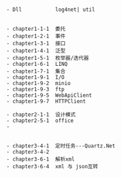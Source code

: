 
#   

    - Dll           log4net| util
    
    
    - chapter1-1-1  委托
    - chapter1-2-1  事件
    - chapter1-3-1  接口
    - chapter1-4-1  泛型
    - chapter1-5-1  枚举器/迭代器
    - chapter1-6-1  LINQ
    - chapter1-7-1  集合
    - chapter1-9-1  I/O
    - chapter1-9-2  minio
    - chapter1-9-3  ftp
    - chapter1-9-5  WebApiClient 
    - chapter1-9-7  HTTPClient 

    - chapter2-1-1  设计模式
    - chapter2-5-1  office
    - 


    - chapter3-4-1  定时任务---Quartz.Net
    - chapter3-4-2  
    - chapter3-6-1  解析xml 
    - chapter3-6-4  xml 与 json互转 